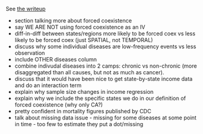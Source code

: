 See [the writeup](https://www.sharelatex.com/project/546e24272d2cd2b879966756)

* section talking more about forced coexistence  
* say WE ARE NOT using forced coexistence as an IV  
* diff-in-diff between states/regions more likely to be forced coex vs less likely to be forced coex (just SPATIAL, not TEMPORAL)  
* discuss why some individual diseases are low-frequency events vs less observation  
* include OTHER diseases column  
* combine indivudal diseases into 2 camps: chronic vs non-chronic (more disaggregated than all causes, but not as much as cancer).  
* discuss that it would have been nice to get state-by-state income data and do an interaction term  
* explain why sample size changes in income regression  
* explain why we include the specific states we do in our definition of forced coexistence (why only CA?)  
* pretty confident in mortality figures published by CDC  
* talk about missing data issue - missing for some diseases at some point in time - too few to estimate they put a dot/missing  